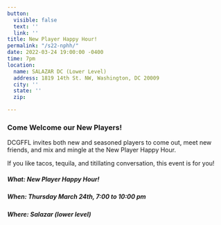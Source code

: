 ```yaml
---
button:
  visible: false
  text: ''
  link: ''
title: New Player Happy Hour!
permalink: "/s22-nphh/"
date: 2022-03-24 19:00:00 -0400
time: 7pm
location:
  name: SALAZAR DC (Lower Level)
  address: 1819 14th St. NW, Washington, DC 20009
  city: ''
  state: ''
  zip: 

---
```

### **Come Welcome our New Players!**

DCGFFL invites both new and seasoned players to come out, meet new friends, and mix and mingle at the New Player Happy Hour.

If you like tacos, tequila, and titillating conversation, this event is for you!

##### What: New Player Happy Hour!

##### When: Thursday March 24th, 7:00 to 10:00 pm

##### Where: Salazar (lower level)